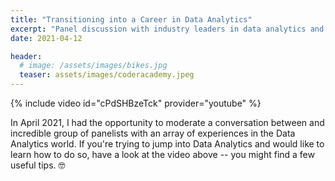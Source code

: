 ```yaml
---
title: "Transitioning into a Career in Data Analytics"
excerpt: "Panel discussion with industry leaders in data analytics and data science."
date: 2021-04-12

header:
  # image: /assets/images/bikes.jpg
  teaser: assets/images/coderacademy.jpeg
---
```


{% include video id="cPdSHBzeTck" provider="youtube" %}

In April 2021, I had the opportunity to moderate a conversation between 
and incredible group of panelists with an array of experiences in the 
Data Analytics world. If you're trying to jump into Data Analytics and 
would like to learn how to do so, have a look at the video above -- you 
might find a few useful tips. 🤓